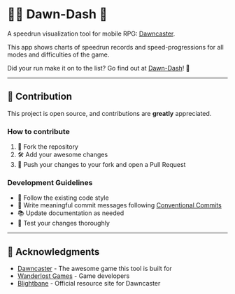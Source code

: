 # 🏃‍♂️ Dawn-Dash 💨

A speedrun visualization tool for mobile RPG: [Dawncaster](https://dawncaster.wanderlost.games/).

This app shows charts of speedrun records and speed-progressions for all modes and difficulties of the game.

Did your run make it on to the list? Go find out at [Dawn-Dash](https://dawn-dash.com/)! 👀

------------

## 🤝 Contribution

This project is open source, and contributions are **greatly** appreciated.

### How to contribute

1. 🍴 Fork the repository
2. 🛠️ Add your awesome changes
3. 🔄 Push your changes to your fork and open a Pull Request

### Development Guidelines

- 💅 Follow the existing code style
- 📝 Write meaningful commit messages following [Conventional Commits](https://www.conventionalcommits.org/)
- 📚 Update documentation as needed
- 🧪 Test your changes thoroughly

------------

## 🙏 Acknowledgments

- [Dawncaster](https://dawncaster.wanderlost.games/) - The awesome game this tool is built for
- [Wanderlost Games](https://wanderlost.games/) - Game developers
- [Blightbane](https://blightbane.io/) - Official resource site for Dawncaster
